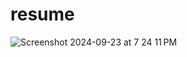 # resume


![Screenshot 2024-09-23 at 7 24 11 PM](https://github.com/user-attachments/assets/66e0401c-ef2e-4a5b-9b33-f626eb8c9428)
